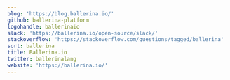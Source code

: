 ```yaml
---
blog: 'https://blog.ballerina.io/'
github: ballerina-platform
logohandle: ballerinaio
slack: 'https://ballerina.io/open-source/slack/'
stackoverflow: 'https://stackoverflow.com/questions/tagged/ballerina'
sort: ballerina
title: Ballerina.io
twitter: ballerinalang
website: 'https://ballerina.io/'
---
```

